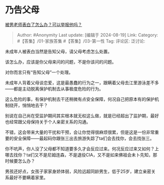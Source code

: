 # 乃告父母
[被男老师表白了怎么办？可以举报他吗？](https://www.zhihu.com/question/664517032/answer/3598763538)

> Author: #Anonymity
> Last update: [编辑于 2024-08-19]
> Link:
> Category: #【答集】/01-家族答集 #【答集】/03-第一性 
> Tag: 
> 评论区:
> 泛讨论:

未成年人被表白当然是告知父母，请父母考虑怎么处置。

该怎么办，应该是你父母来问的问题，不是你该问的问题。

对你而言只有“告知父母”一个处理。

未成年人背着父母谈恋爱，这是最愚蠢的行为之一，跟瞒着父母去江里游泳差不多——都是主动脱离保护机制去从事极度危险的行为。

这么危险的事，有保护机制去干还稍微有点安全保障，何况自己把原本有的保护机制绕开，悄悄地去干？

别说在自己尚在受监护期间其实根本就无权这么做，就是已经超出了监护期，最好也经常跟父母保持关于个人亲密关系的沟通。

不错，这会带来大量的干扰和干预，会让你觉得很麻烦很累，但是这是一份非常重要的安全保障——最起码你跟张三出去旅游失踪了ta们会去找你，会去找张三。

你不吭声，你人没了父母都不知道要多久才会反应过来。何况反应过来又如何？上哪去找你？ta们又不是尼姆连森，不是退役CIA，又不是如来佛祖会未卜先知，那时候要怎么办？

男孩还好点，女孩子家家身娇体弱，风险远超同龄男生，低于25岁，建立亲密关系最好不要瞒着家里。